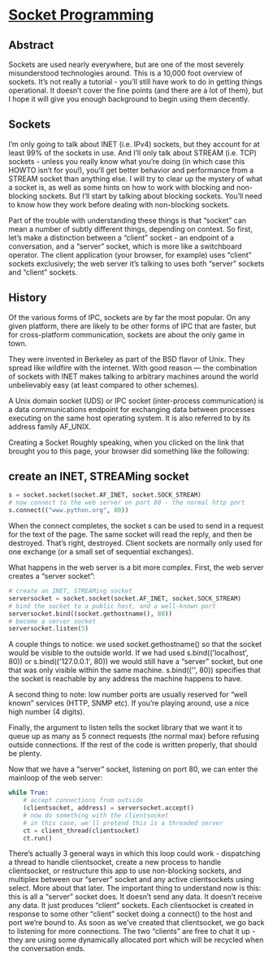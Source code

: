 # **[Socket Programming](https://docs.python.org/3/howto/sockets.html)**

## Abstract

Sockets are used nearly everywhere, but are one of the most severely misunderstood technologies around. This is a 10,000 foot overview of sockets. It’s not really a tutorial - you’ll still have work to do in getting things operational. It doesn’t cover the fine points (and there are a lot of them), but I hope it will give you enough background to begin using them decently.

## Sockets

I’m only going to talk about INET (i.e. IPv4) sockets, but they account for at least 99% of the sockets in use. And I’ll only talk about STREAM (i.e. TCP) sockets - unless you really know what you’re doing (in which case this HOWTO isn’t for you!), you’ll get better behavior and performance from a STREAM socket than anything else. I will try to clear up the mystery of what a socket is, as well as some hints on how to work with blocking and non-blocking sockets. But I’ll start by talking about blocking sockets. You’ll need to know how they work before dealing with non-blocking sockets.

Part of the trouble with understanding these things is that “socket” can mean a number of subtly different things, depending on context. So first, let’s make a distinction between a “client” socket - an endpoint of a conversation, and a “server” socket, which is more like a switchboard operator. The client application (your browser, for example) uses “client” sockets exclusively; the web server it’s talking to uses both “server” sockets and “client” sockets.

## History

Of the various forms of IPC, sockets are by far the most popular. On any given platform, there are likely to be other forms of IPC that are faster, but for cross-platform communication, sockets are about the only game in town.

They were invented in Berkeley as part of the BSD flavor of Unix. They spread like wildfire with the internet. With good reason — the combination of sockets with INET makes talking to arbitrary machines around the world unbelievably easy (at least compared to other schemes).

A Unix domain socket (UDS) or IPC socket (inter-process communication) is a data communications endpoint for exchanging data between processes executing on the same host operating system. It is also referred to by its address family AF_UNIX.

Creating a Socket
Roughly speaking, when you clicked on the link that brought you to this page, your browser did something like the following:

## create an INET, STREAMing socket

```python
s = socket.socket(socket.AF_INET, socket.SOCK_STREAM)
# now connect to the web server on port 80 - the normal http port
s.connect(("www.python.org", 80))
```

When the connect completes, the socket s can be used to send in a request for the text of the page. The same socket will read the reply, and then be destroyed. That’s right, destroyed. Client sockets are normally only used for one exchange (or a small set of sequential exchanges).

What happens in the web server is a bit more complex. First, the web server creates a “server socket”:

```python
# create an INET, STREAMing socket
serversocket = socket.socket(socket.AF_INET, socket.SOCK_STREAM)
# bind the socket to a public host, and a well-known port
serversocket.bind((socket.gethostname(), 80))
# become a server socket
serversocket.listen(5)
```

A couple things to notice: we used socket.gethostname() so that the socket would be visible to the outside world. If we had used s.bind(('localhost', 80)) or s.bind(('127.0.0.1', 80)) we would still have a “server” socket, but one that was only visible within the same machine. s.bind(('', 80)) specifies that the socket is reachable by any address the machine happens to have.

A second thing to note: low number ports are usually reserved for “well known” services (HTTP, SNMP etc). If you’re playing around, use a nice high number (4 digits).

Finally, the argument to listen tells the socket library that we want it to queue up as many as 5 connect requests (the normal max) before refusing outside connections. If the rest of the code is written properly, that should be plenty.

Now that we have a “server” socket, listening on port 80, we can enter the mainloop of the web server:

```python
while True:
    # accept connections from outside
    (clientsocket, address) = serversocket.accept()
    # now do something with the clientsocket
    # in this case, we'll pretend this is a threaded server
    ct = client_thread(clientsocket)
    ct.run()
```

There’s actually 3 general ways in which this loop could work - dispatching a thread to handle clientsocket, create a new process to handle clientsocket, or restructure this app to use non-blocking sockets, and multiplex between our “server” socket and any active clientsockets using select. More about that later. The important thing to understand now is this: this is all a “server” socket does. It doesn’t send any data. It doesn’t receive any data. It just produces “client” sockets. Each clientsocket is created in response to some other “client” socket doing a connect() to the host and port we’re bound to. As soon as we’ve created that clientsocket, we go back to listening for more connections. The two “clients” are free to chat it up - they are using some dynamically allocated port which will be recycled when the conversation ends.
